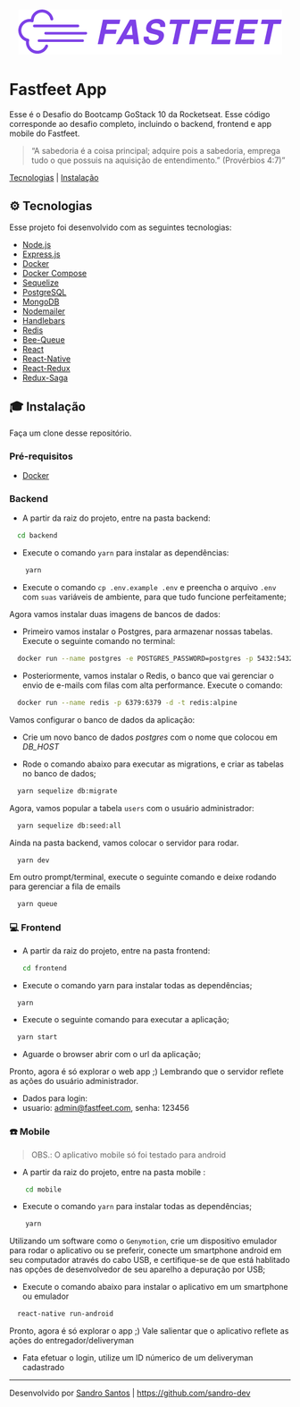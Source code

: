 <h1 align="center">
    <img src="https://raw.githubusercontent.com/sandro-dev/fastfeet/master/.github/logo.png">
</h1>


# Fastfeet App
Esse é o Desafio do Bootcamp GoStack 10 da Rocketseat. Esse código corresponde ao desafio completo, incluindo o backend, frontend e app mobile do Fastfeet.


[](https://img.shields.io/badge/made%20by-Sandro%20Santos-blue)
[](https://img.shields.io/github/license/sandro-dev/fastfeet-backend?color=blue&label=license&logo=MIT)
[](https://img.shields.io/github/repo-size/sandro-dev/fastfeet-backend)

> “A sabedoria é a coisa principal; adquire pois a sabedoria, emprega tudo o que possuis na aquisição de entendimento.” (Provérbios 4:7)”

[Tecnologias](#rocket-tecnologias) | [Instalação](#computer-instalação)

## :gear: Tecnologias

Esse projeto foi desenvolvido com as seguintes tecnologias:

- [Node.js](https://nodejs.org/en/)
- [Express.js](https://expressjs.com/)
- [Docker](https://www.docker.com/)
- [Docker Compose](https://docs.docker.com/compose/)
- [Sequelize](https://sequelize.org/)
- [PostgreSQL](https://www.postgresql.org/)
- [MongoDB](https://www.mongodb.com/)
- [Nodemailer](https://nodemailer.com)
- [Handlebars](https://handlebarsjs.com/)
- [Redis](https://redis.io/)
- [Bee-Queue](https://github.com/bee-queue/bee-queue)
- [React](https://reactjs.org/)
- [React-Native](https://reactnative.dev/)
- [React-Redux](https://redux.js.org/basics/usage-with-react)
- [Redux-Saga](https://github.com/redux-saga/redux-saga)

## :mortar_board: Instalação

Faça um clone desse repositório.

### Pré-requisitos

- [Docker](https://www.docker.com/)

### Backend

- A partir da raiz do projeto, entre na pasta backend:

```bash
  cd backend
  ```

- Execute o comando `yarn` para instalar as dependências:
```bash
    yarn
  ```

- Execute o comando `cp .env.example .env` e preencha o arquivo `.env` com `suas` variáveis de ambiente, para que tudo funcione perfeitamente;

Agora vamos instalar duas imagens de bancos de dados: 

- Primeiro vamos instalar o Postgres, para armazenar nossas tabelas. Execute o seguinte comando no terminal:

```bash
  docker run --name postgres -e POSTGRES_PASSWORD=postgres -p 5432:5432 -d postgres
```

- Posteriormente, vamos instalar o Redis, o banco que vai gerenciar o envio de e-mails com filas com alta performance. Execute o comando:

```bash    
  docker run --name redis -p 6379:6379 -d -t redis:alpine
```

Vamos configurar o banco de dados da aplicação:

- Crie um novo banco de dados *postgres* com o nome que colocou em *DB_HOST*

- Rode o comando abaixo para executar as migrations, e criar as tabelas no banco de dados;

```bash    
  yarn sequelize db:migrate
```

Agora, vamos popular a tabela `users` com o usuário administrador:

```bash    
  yarn sequelize db:seed:all
```

Ainda na pasta backend, vamos colocar o servidor para rodar.

```bash
  yarn dev
```

Em outro prompt/terminal, execute o seguinte comando e deixe rodando para gerenciar a fila de emails
```bash
  yarn queue
```


### :computer: Frontend
- A partir da raiz do projeto, entre na pasta frontend:
  ```bash
  cd frontend
  ```

- Execute o comando yarn para instalar todas as dependências;
```bash
  yarn
  ```

- Execute o seguinte comando para executar a aplicação;
```bash
  yarn start
  ```

- Aguarde o browser abrir com o url da aplicação;

Pronto, agora é só explorar o  web app ;)
Lembrando que o servidor reflete as ações do usuário administrador.

- Dados para login: 
- usuario: admin@fastfeet.com, senha: 123456

### :phone: Mobile

> OBS.: O aplicativo mobile só foi testado para android

- A partir da raiz do projeto, entre na pasta mobile :
```bash
    cd mobile
  ```

- Execute o comando `yarn` para instalar todas as dependências;
```bash
    yarn
  ```

Utilizando um software como o `Genymotion`, crie um dispositivo emulador para rodar o aplicativo ou se preferir, conecte um smartphone android em seu computador através do cabo USB, e certifique-se de que está hablitado nas opções de desenvolvedor de seu aparelho a depuração por USB;

- Execute o comando abaixo para instalar o aplicativo em um smartphone ou emulador
```bash
  react-native run-android
  ```

Pronto, agora é só explorar o app ;)
Vale salientar que o aplicativo reflete as ações do entregador/deliveryman

- Fata efetuar o login, utilize um ID númerico de um deliveryman cadastrado

---
Desenvolvido por [Sandro Santos](https://www.linkedin.com/in/sandrossantos/) | https://github.com/sandro-dev


